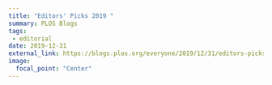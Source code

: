 ```yaml
---
title: "Editors' Picks 2019 "
summary: PLOS Blogs
tags:
 - editorial
date: 2019-12-31
external_link: https://blogs.plos.org/everyone/2019/12/31/editors-picks-2019/
image:
  focal_point: "Center"
---
```

